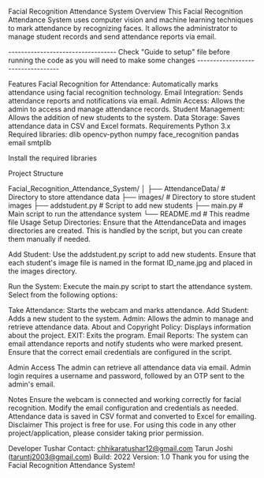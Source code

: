 Facial Recognition Attendance System
Overview
This Facial Recognition Attendance System uses computer vision and machine learning techniques to mark attendance by recognizing faces. 
It allows the administrator to manage student records and send attendance reports via email.

*----------------------------------*
Check "Guide to setup" file before running the code as you will need to make some changes
*----------------------------------*

Features
Facial Recognition for Attendance: Automatically marks attendance using facial recognition technology.
Email Integration: Sends attendance reports and notifications via email.
Admin Access: Allows the admin to access and manage attendance records.
Student Management: Allows the addition of new students to the system.
Data Storage: Saves attendance data in CSV and Excel formats.
Requirements
Python 3.x
Required libraries:
dlib
opencv-python
numpy
face_recognition
pandas
email
smtplib

Install the required libraries

Project Structure

Facial_Recognition_Attendance_System/
│
├── AttendanceData/          # Directory to store attendance data
├── images/                  # Directory to store student images
├── addstudent.py            # Script to add new students
├── main.py                  # Main script to run the attendance system
└── README.md                # This readme file
Usage
Setup Directories:
Ensure that the AttendanceData and images directories are created. This is handled by the script, but you can create them manually if needed.

Add Student:
Use the addstudent.py script to add new students. Ensure that each student's image file is named in the format ID_name.jpg and placed in the images directory.

Run the System:
Execute the main.py script to start the attendance system. Select from the following options:

Take Attendance: Starts the webcam and marks attendance.
Add Student: Adds a new student to the system.
Admin: Allows the admin to manage and retrieve attendance data.
About and Copyright Policy: Displays information about the project.
EXIT: Exits the program.
Email Reports:
The system can email attendance reports and notify students who were marked present. Ensure that the correct email credentials are configured in the script.

Admin Access
The admin can retrieve all attendance data via email. Admin login requires a username and password, followed by an OTP sent to the admin's email.

Notes
Ensure the webcam is connected and working correctly for facial recognition.
Modify the email configuration and credentials as needed.
Attendance data is saved in CSV format and converted to Excel for emailing.
Disclaimer
This project is free for use. For using this code in any other project/application, please consider taking prior permission.

Developer
Tushar 
Contact: chhikaratushar12@gmail.com
Tarun Joshi (taruntj2003@gmail.com)
Build: 2022
Version: 1.0
Thank you for using the Facial Recognition Attendance System!
